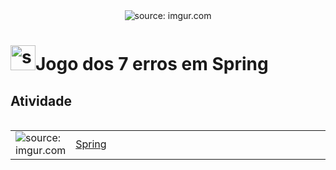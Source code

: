 <div align="center">
    <img src="https://i.imgur.com/w8tTOuT.png" title="source: imgur.com" /> 
</div>
<h1><img src="https://i.imgur.com/JSfXyzm.png" title="source: imgur.com" width="40px"/>Jogo dos 7 erros em Spring</h1>

<h2>Atividade</h2>

<h3><conserte a aplicação e indique os 7 erros presente</h3>


<table width="100%">
	<tr>
	<h2><Documentação  guia</h2>
	</tr>
	<tr>
        <td width="10%"><img src="https://i.imgur.com/PHgmbCh.png" title="source: imgur.com" /></td>
        <td width="90%"><a href="00_ambiente/README.md">Spring</a></td>
    </tr>
   
</table>

